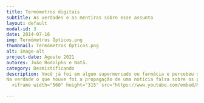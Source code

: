 ```yaml
---
title: Termômetros digitais
subtitle: As verdades e as mentiras sobre esse assunto
layout: default
modal-id: 3
date: 2014-07-16
img: Termômetros Ópticos.png
thumbnail: Termômetros Ópticos.png
alt: image-alt
project-date: Agosto 2021
autores: João Rodolpho e Natã.
category: Desmistificando
description: Você já foi em algum supermercado ou farmácia e percebeu do lado de fora um funcionário medindo a temperatura das pessoas com um termômetro digital? Você também deve ter percebido que a maioria das pessoas aferem a temperatura apontando para o pulso ou antebraço, sendo que anteriormente usavam apontando para a testa. Mas por que?
Na verdade o que houve foi a propagação de uma notícia falsa sobre os perigos de usar o termômetro na testa. Se você quiser saber como o termômetro digital funciona e o porquê de ter medo de usá-lo na testa é irracional, assista o nosso vídeo!
  <iframe width="560" height="315" src="https://www.youtube.com/embed/MCzmkNn7EsU" title="YouTube video player" frameborder="0" allow="accelerometer; autoplay; clipboard-write; encrypted-media; gyroscope; picture-in-picture" allowfullscreen></iframe>

---
```

